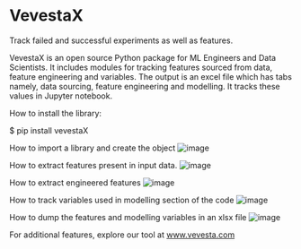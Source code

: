 # VevestaX
Track failed and successful experiments as well as features.

VevestaX is an open source Python package for ML Engineers and Data Scientists.  It includes modules for tracking features sourced from data, feature engineering and variables. The output is an excel file which has tabs namely, data sourcing, feature engineering and modelling. It tracks these values in Jupyter notebook.



How to install the library:

$ pip install vevestaX

How to import a library and create the object
![image](https://user-images.githubusercontent.com/81908188/140040845-2ec6a556-576f-4323-8fb7-0cb86bd41086.png)

How to extract features present in input data.
![image](https://user-images.githubusercontent.com/81908188/140040983-87969009-2996-4320-8e28-513736dc2fab.png)

How to extract engineered features
![image](https://user-images.githubusercontent.com/81908188/140041279-7ecd6444-a9ba-4e87-a0e5-46435c759d18.png)

How to track variables used in modelling section of the code
![image](https://user-images.githubusercontent.com/81908188/140041422-97be7287-111d-40c3-bc8f-d921db90acf8.png)

How to dump the features and modelling variables in an xlsx file
![image](https://user-images.githubusercontent.com/81908188/140041545-1e23239b-059b-4fc2-b81d-908074982afe.png)

For additional features, explore our tool at www.vevesta.com
